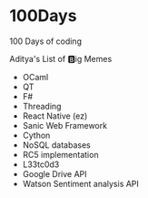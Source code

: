 # 100Days
100 Days of coding


Aditya's List of :b:ig Memes

* OCaml
* QT
* F#
* Threading
* React Native (ez)
* Sanic Web Framework
* Cython
* NoSQL databases
* RC5 implementation
* L33tc0d3
* Google Drive API
* Watson Sentiment analysis API

